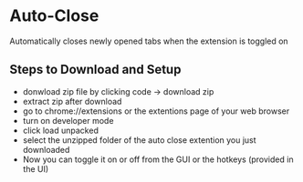 # Auto-Close
Automatically closes newly opened tabs when the extension is toggled on 
## Steps to Download and Setup
- donwload zip file by clicking code -> download zip
- extract zip after download
- go to chrome://extensions or the extentions page of your web browser
- turn on developer mode
- click load unpacked
- select the unzipped folder of the auto close extention you just downloaded
- Now you can toggle it on or off from the GUI or the hotkeys (provided in the UI)
